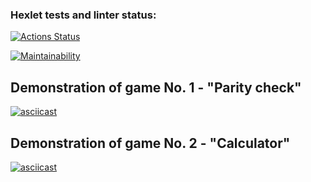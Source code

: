 ### Hexlet tests and linter status:
[![Actions Status](https://github.com/Flamulus/python-project-49/actions/workflows/hexlet-check.yml/badge.svg)](https://github.com/Flamulus/python-project-49/actions)

[![Maintainability](https://api.codeclimate.com/v1/badges/29763a990d5da67f8f7e/maintainability)](https://codeclimate.com/github/Flamulus/python-project-49/maintainability)


## Demonstration of game No. 1 - "Parity check"

[![asciicast](https://asciinema.org/a/Q5zISMSST9WA5liiPaQcKiFdv.svg)](https://asciinema.org/a/Q5zISMSST9WA5liiPaQcKiFdv)


## Demonstration of game No. 2 - "Calculator"

[![asciicast](https://asciinema.org/a/bjH95yQ8pr2YDucI0JGT8fPxy.svg)](https://asciinema.org/a/bjH95yQ8pr2YDucI0JGT8fPxy)